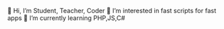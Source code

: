 👋 Hi, I’m Student, Teacher, Coder
👀 I’m interested in fast scripts for fast apps
🌱 I’m currently learning PHP,JS,C#
<!---
ShadowMoonlight-MS/ShadowMoonlight-MS is a ✨ special ✨ repository because its `README.md` (this file) appears on your GitHub profile.
You can click the Preview link to take a look at your changes.
--->
